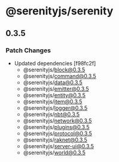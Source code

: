 # @serenityjs/serenity

## 0.3.5

### Patch Changes

- Updated dependencies [f98fc2f]
  - @serenityjs/block@0.3.5
  - @serenityjs/command@0.3.5
  - @serenityjs/data@0.3.5
  - @serenityjs/emitter@0.3.5
  - @serenityjs/entity@0.3.5
  - @serenityjs/item@0.3.5
  - @serenityjs/logger@0.3.5
  - @serenityjs/nbt@0.3.5
  - @serenityjs/network@0.3.5
  - @serenityjs/plugins@0.3.5
  - @serenityjs/protocol@0.3.5
  - @serenityjs/raknet@0.3.5
  - @serenityjs/server-ui@0.3.5
  - @serenityjs/world@0.3.5
